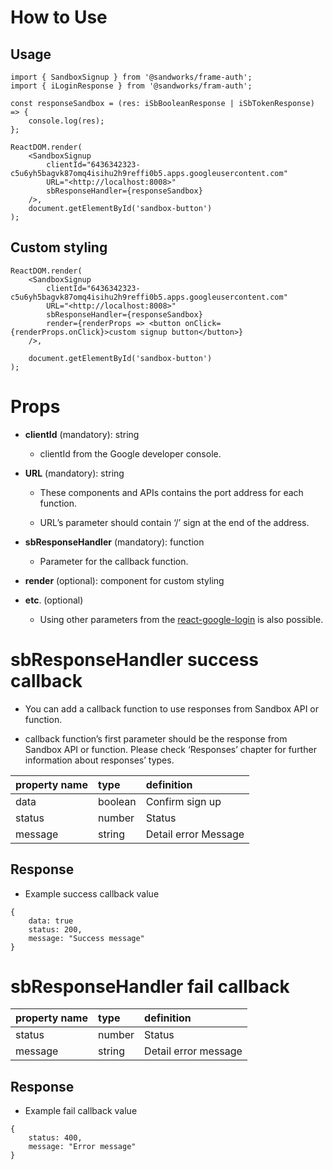 # How to Use

## Usage

```tsx
import { SandboxSignup } from '@sandworks/frame-auth';
import { iLoginResponse } from '@sandworks/fram-auth';

const responseSandbox = (res: iSbBooleanResponse | iSbTokenResponse) => {
    console.log(res);
};

ReactDOM.render(
    <SandboxSignup
        clientId="6436342323-c5u6yh5bagvk87omq4isihu2h9reffi0b5.apps.googleusercontent.com"
        URL="<http://localhost:8008>"
        sbResponseHandler={responseSandbox}
    />,
    document.getElementById('sandbox-button')
);
```

## **Custom styling**

```tsx
ReactDOM.render(
    <SandboxSignup
        clientId="6436342323-c5u6yh5bagvk87omq4isihu2h9reffi0b5.apps.googleusercontent.com"
        URL="<http://localhost:8008>"
        sbResponseHandler={responseSandbox}
        render={renderProps => <button onClick={renderProps.onClick}>custom signup button</button>}
    />,

    document.getElementById('sandbox-button')
);
```

# Props

-   **clientId** (mandatory): string

    -   clientId from the Google developer console.

-   **URL** (mandatory): string

    -   These components and APIs contains the port address for each function.

    -   URL’s parameter should contain ‘/’ sign at the end of the address.

-   **sbResponseHandler** (mandatory): function

    -   Parameter for the callback function.

-   **render** (optional): component for custom styling

-   **etc**. (optional)

    -   Using other parameters from the [react-google-login](https://github.com/anthonyjgrove/react-google-login) is also possible.

# **sbResponseHandler success callback**

-   You can add a callback function to use responses from Sandbox API or function.

-   callback function’s first parameter should be the response from Sandbox API or function. Please check ‘Responses’ chapter for further information about responses’ types.

| property name | type    | definition           |
| :------------ | :------ | :------------------- |
| data          | boolean | Confirm sign up      |
| status        | number  | Status               |
| message       | string  | Detail error Message |

## Response

-   Example success callback value

```tsx
{
    data: true
    status: 200,
    message: "Success message"
}

```

# **sbResponseHandler fail callback**

| property name | type   | definition           |
| :------------ | :----- | :------------------- |
| status        | number | Status               |
| message       | string | Detail error message |

## Response

-   Example fail callback value

```tsx
{
    status: 400,
    message: "Error message"
}

```
